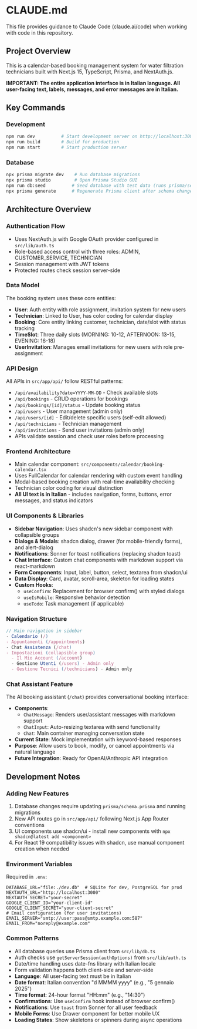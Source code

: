 # CLAUDE.md

This file provides guidance to Claude Code (claude.ai/code) when working with code in this repository.

## Project Overview
This is a calendar-based booking management system for water filtration technicians built with Next.js 15, TypeScript, Prisma, and NextAuth.js.

**IMPORTANT: The entire application interface is in Italian language. All user-facing text, labels, messages, and error messages are in Italian.**

## Key Commands

### Development
```bash
npm run dev          # Start development server on http://localhost:3000
npm run build        # Build for production
npm run start        # Start production server
```

### Database
```bash
npx prisma migrate dev    # Run database migrations
npx prisma studio         # Open Prisma Studio GUI
npm run db:seed          # Seed database with test data (runs prisma/seed.ts)
npx prisma generate      # Regenerate Prisma client after schema changes
```

## Architecture Overview

### Authentication Flow
- Uses NextAuth.js with Google OAuth provider configured in `src/lib/auth.ts`
- Role-based access control with three roles: ADMIN, CUSTOMER_SERVICE, TECHNICIAN
- Session management with JWT tokens
- Protected routes check session server-side

### Data Model
The booking system uses these core entities:
- **User**: Auth entity with role assignment, invitation system for new users
- **Technician**: Linked to User, has color coding for calendar display
- **Booking**: Core entity linking customer, technician, date/slot with status tracking
- **TimeSlot**: Three daily slots (MORNING: 10-12, AFTERNOON: 13-15, EVENING: 16-18)
- **UserInvitation**: Manages email invitations for new users with role pre-assignment

### API Design
All APIs in `src/app/api/` follow RESTful patterns:
- `/api/availability?date=YYYY-MM-DD` - Check available slots
- `/api/bookings` - CRUD operations for bookings
- `/api/bookings/[id]/status` - Update booking status
- `/api/users` - User management (admin only)
- `/api/users/[id]` - Edit/delete specific users (self-edit allowed)
- `/api/technicians` - Technician management
- `/api/invitations` - Send user invitations (admin only)
- APIs validate session and check user roles before processing

### Frontend Architecture
- Main calendar component: `src/components/calendar/booking-calendar.tsx`
- Uses FullCalendar for calendar rendering with custom event handling
- Modal-based booking creation with real-time availability checking
- Technician color coding for visual distinction
- **All UI text is in Italian** - includes navigation, forms, buttons, error messages, and status indicators

### UI Components & Libraries
- **Sidebar Navigation**: Uses shadcn's new sidebar component with collapsible groups
- **Dialogs & Modals**: shadcn dialog, drawer (for mobile-friendly forms), and alert-dialog
- **Notifications**: Sonner for toast notifications (replacing shadcn toast)
- **Chat Interface**: Custom chat components with markdown support via react-markdown
- **Form Components**: Input, label, button, select, textarea from shadcn/ui
- **Data Display**: Card, avatar, scroll-area, skeleton for loading states
- **Custom Hooks**:
  - `useConfirm`: Replacement for browser confirm() with styled dialogs
  - `useIsMobile`: Responsive behavior detection
  - `useTodo`: Task management (if applicable)

### Navigation Structure
```typescript
// Main navigation in sidebar
- Calendario (/)
- Appuntamenti (/appointments)  
- Chat Assistenza (/chat)
- Impostazioni (collapsible group)
  - Il Mio Account (/account)
  - Gestione Utenti (/users) - Admin only
  - Gestione Tecnici (/technicians) - Admin only
```

### Chat Assistant Feature
The AI booking assistant (`/chat`) provides conversational booking interface:
- **Components**: 
  - `ChatMessage`: Renders user/assistant messages with markdown support
  - `ChatInput`: Auto-resizing textarea with send functionality
  - `Chat`: Main container managing conversation state
- **Current State**: Mock implementation with keyword-based responses
- **Purpose**: Allow users to book, modify, or cancel appointments via natural language
- **Future Integration**: Ready for OpenAI/Anthropic API integration

## Development Notes

### Adding New Features
1. Database changes require updating `prisma/schema.prisma` and running migrations
2. New API routes go in `src/app/api/` following Next.js App Router conventions
3. UI components use shadcn/ui - install new components with `npx shadcn@latest add <component>`
4. For React 19 compatibility issues with shadcn, use manual component creation when needed

### Environment Variables
Required in `.env`:
```
DATABASE_URL="file:./dev.db"  # SQLite for dev, PostgreSQL for prod
NEXTAUTH_URL="http://localhost:3000"
NEXTAUTH_SECRET="your-secret"
GOOGLE_CLIENT_ID="your-client-id"
GOOGLE_CLIENT_SECRET="your-client-secret"
# Email configuration (for user invitations)
EMAIL_SERVER="smtp://user:pass@smtp.example.com:587"
EMAIL_FROM="noreply@example.com"
```

### Common Patterns
- All database queries use Prisma client from `src/lib/db.ts`
- Auth checks use `getServerSession(authOptions)` from `src/lib/auth.ts`
- Date/time handling uses date-fns library with Italian locale
- Form validation happens both client-side and server-side
- **Language**: All user-facing text must be in Italian
- **Date format**: Italian convention "d MMMM yyyy" (e.g., "5 gennaio 2025")
- **Time format**: 24-hour format "HH:mm" (e.g., "14:30")
- **Confirmations**: Use `useConfirm` hook instead of browser confirm()
- **Notifications**: Use `toast` from Sonner for all user feedback
- **Mobile Forms**: Use Drawer component for better mobile UX
- **Loading States**: Show skeletons or spinners during async operations
